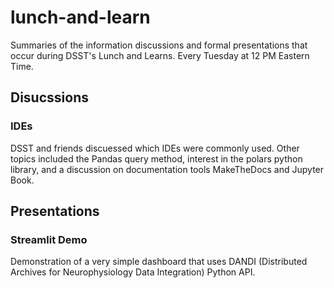 # lunch-and-learn

Summaries of the information discussions and formal presentations that occur during DSST's Lunch and Learns. Every Tuesday at 12 PM Eastern Time.

## Disucssions

### IDEs

DSST and friends discuessed which IDEs were commonly used. Other topics included the Pandas query method, interest in the polars python library, and a discussion on documentation tools MakeTheDocs and Jupyter Book.

## Presentations

### Streamlit Demo

Demonstration of a very simple dashboard that uses DANDI (Distributed Archives for Neurophysiology Data Integration) Python API.
